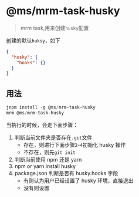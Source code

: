 # @ms/mrm-task-husky

> mrm task,用来创建`husky`配置

创建的默认`huksy`，如下

```json
{
  "husky": {
    "hooks": {}
  }
}
```

## 用法

```powershell
jnpm install -g @ms/mrm-task-husky
mrm @ms/mrm-task-husky
```

当执行的时候，会走下面步骤：

1. 判断当前文件夹是否存在`.git`文件
   - 存在，则进行下面步骤`2`-`4`初始化 husky 操作
   - 不存在，则先`git init`
2. 判断当前使用 npm 还是 yarn
3. npm or yarn install husky
4. package.json 判断是否有 husky.hooks 字段
   - 有则认为用户已经设置了 husky 环境，直接退出
   - 没有则设置
